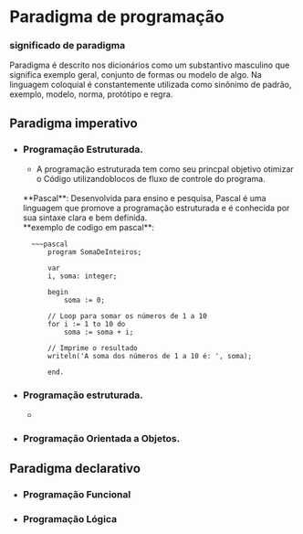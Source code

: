 # Paradigma de programação
### significado de paradigma
Paradigma é descrito nos dicionários como um substantivo masculino que significa exemplo geral, conjunto de formas ou modelo de algo. Na linguagem coloquial é constantemente utilizada como sinônimo de padrão, exemplo, modelo, norma, protótipo e regra.

## Paradigma imperativo
- ### Programação Estruturada.
    - A programação estruturada tem como seu princpal objetivo otimizar o Código utilizandoblocos de fluxo de controle do programa.<br> 
    <br>
     **Pascal**: Desenvolvida para ensino e pesquisa, Pascal é uma linguagem que promove a programação estruturada e é conhecida por sua sintaxe clara e bem definida.<br>
     **exemplo de codigo em pascal**:
    
        ~~~pascal
            program SomaDeInteiros;

            var
            i, soma: integer;

            begin
                soma := 0;
        
            // Loop para somar os números de 1 a 10
            for i := 1 to 10 do
                soma := soma + i;
        
            // Imprime o resultado
            writeln('A soma dos números de 1 a 10 é: ', soma);
        
            end.
    
- ### Programação estruturada.
    - 
- ### Programação Orientada a Objetos.
## Paradigma declarativo
- ### Programação Funcional
- ### Programação Lógica

